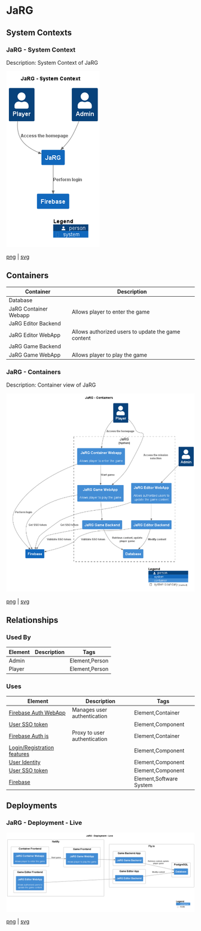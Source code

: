 # JaRG

## System Contexts

### JaRG - System Context

Description: System Context of JaRG

![system_context JaRG](../../images/system_context%20JaRG.png)

[png](../../images/system_context%20JaRG.png) | [svg](../../images/system_context%20JaRG.svg)


## Containers

| Container | Description |
| --- | --- |
| Database |  |
| JaRG Container Webapp | Allows player to enter the game |
| JaRG Editor Backend |  |
| JaRG Editor WebApp | Allows authorized users to update the game content |
| JaRG Game Backend |  |
| JaRG Game WebApp | Allows player to play the game |

### JaRG - Containers

Description: Container view of JaRG

![container JaRG](../../images/container%20JaRG.png)

[png](../../images/container%20JaRG.png) | [svg](../../images/container%20JaRG.svg)


## Relationships

### Used By

| Element | Description | Tags |
| --- | --- | --- |
| Admin |  | Element,Person |
| Player |  | Element,Person |

### Uses

| Element | Description | Tags |
| --- | --- | --- |
| [Firebase Auth WebApp](../../../software-systems/Firebase/Firebase%20Auth%20WebApp/README.md) | Manages user authentication | Element,Container |
| [User SSO token](../../../software-systems/Firebase/Firebase%20Auth%20WebApp/README.md) |  | Element,Component |
| [Firebase Auth js](../../../software-systems/Firebase/Firebase%20Auth%20js/README.md) | Proxy to user authentication | Element,Container |
| [Login/Registration features](../../../software-systems/Firebase/Firebase%20Auth%20js/README.md) |  | Element,Component |
| [User Identity](../../../software-systems/Firebase/Firebase%20Auth%20js/README.md) |  | Element,Component |
| [User SSO token](../../../software-systems/Firebase/Firebase%20Auth%20js/README.md) |  | Element,Component |
| [Firebase](../../../software-systems/Firebase/README.md) |  | Element,Software System |

## Deployments

### JaRG - Deployment - Live

![deployment_jarg_live](../../images/deployment_jarg_live.png)

[png](../../images/deployment_jarg_live.png) | [svg](../../images/deployment_jarg_live.svg)


